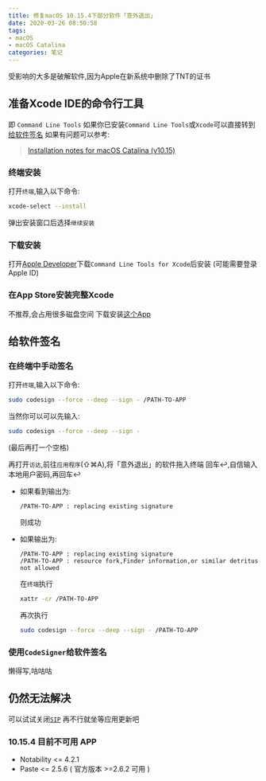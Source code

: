 ```yaml
---
title: 修复macOS 10.15.4下部分软件「意外退出」
date: 2020-03-26 08:50:58
tags:
- macOS
- macOS Catalina
categories: 笔记
---
```

受影响的大多是破解软件,因为Apple在新系统中删除了TNT的证书
<!-- more -->

## 准备Xcode IDE的命令行工具

即 `Command Line Tools`
如果你已安装`Command Line Tools`或`Xcode`可以直接转到[给软件签名](#给软件签名)
如果有问题可以参考:

> [Installation notes for macOS Catalina (v10.15)](https://github.com/nodejs/node-gyp/blob/master/macOS_Catalina.md)

### 终端安装

打开`终端`,输入以下命令:

```bash
xcode-select --install
```

弹出安装窗口后选择`继续安装`

### 下载安装

打开[Apple Developer](https://developer.apple.com/download/more/)下载`Command Line Tools for Xcode`后安装
(可能需要登录Apple ID)

### 在App Store安装完整Xcode

不推荐,会占用很多磁盘空间
下载安装[这个App](https://apps.apple.com/cn/app/xcode/id497799835)

## 给软件签名

### 在终端中手动签名

打开`终端`,输入以下命令:

```bash
sudo codesign --force --deep --sign - /PATH-TO-APP
```

当然你可以可以先输入:

```bash
sudo codesign --force --deep --sign -
```

(最后再打一个空格)

再打开`访达`,前往`应用程序`(⇧⌘A),将「意外退出」的软件拖入终端
回车↩,自信输入本地用户密码,再回车↩

* 如果看到输出为:

  ```text
  /PATH-TO-APP : replacing existing signature
  ```

  则成功

* 如果输出为:

  ```text
  /PATH-TO-APP : replacing existing signature
  /PATH-TO-APP : resource fork,Finder information,or similar detritus not allowed
  ```

  在`终端`执行

  ```bash
  xattr -cr /PATH-TO-APP
  ```

  再次执行

  ```bash
  sudo codesign --force --deep --sign - /PATH-TO-APP
  ```

### 使用`CodeSigner`给软件签名

懒得写,咕咕咕

## 仍然无法解决

可以试试关闭[`SIP`](https://en.wikipedia.org/wiki/System_Integrity_Protection)
再不行就坐等应用更新吧

### 10.15.4 目前不可用 APP

* Notability <= 4.2.1
* Paste <= 2.5.6 ( 官方版本 >=2.6.2 可用 )
